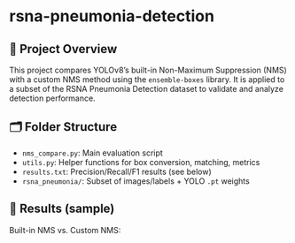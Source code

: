 # rsna-pneumonia-detection

## 📘 Project Overview

This project compares YOLOv8’s built-in Non-Maximum Suppression (NMS) with a custom NMS method using the `ensemble-boxes` library. It is applied to a subset of the RSNA Pneumonia Detection dataset to validate and analyze detection performance.

## 🗂️ Folder Structure

- `nms_compare.py`: Main evaluation script
- `utils.py`: Helper functions for box conversion, matching, metrics
- `results.txt`: Precision/Recall/F1 results (see below)
- `rsna_pneumonia/`: Subset of images/labels + YOLO `.pt` weights

## 🔎 Results (sample)

Built-in NMS vs. Custom NMS:
